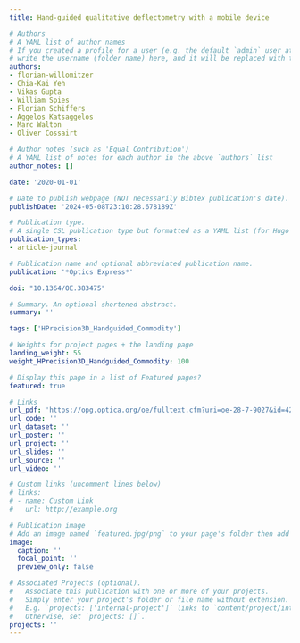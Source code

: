 ```yaml
---
title: Hand-guided qualitative deflectometry with a mobile device

# Authors
# A YAML list of author names
# If you created a profile for a user (e.g. the default `admin` user at `content/authors/admin/`), 
# write the username (folder name) here, and it will be replaced with their full name and linked to their profile.
authors:
- florian-willomitzer
- Chia-Kai Yeh
- Vikas Gupta
- William Spies
- Florian Schiffers
- Aggelos Katsaggelos
- Marc Walton
- Oliver Cossairt

# Author notes (such as 'Equal Contribution')
# A YAML list of notes for each author in the above `authors` list
author_notes: []

date: '2020-01-01'

# Date to publish webpage (NOT necessarily Bibtex publication's date).
publishDate: '2024-05-08T23:10:28.678189Z'

# Publication type.
# A single CSL publication type but formatted as a YAML list (for Hugo requirements).
publication_types:
- article-journal

# Publication name and optional abbreviated publication name.
publication: '*Optics Express*'

doi: "10.1364/OE.383475"

# Summary. An optional shortened abstract.
summary: ''

tags: ['HPrecision3D_Handguided_Commodity']

# Weights for project pages + the landing page
landing_weight: 55
weight_HPrecision3D_Handguided_Commodity: 100

# Display this page in a list of Featured pages?
featured: true

# Links
url_pdf: 'https://opg.optica.org/oe/fulltext.cfm?uri=oe-28-7-9027&id=429104'
url_code: ''
url_dataset: ''
url_poster: ''
url_project: ''
url_slides: ''
url_source: ''
url_video: ''

# Custom links (uncomment lines below)
# links:
# - name: Custom Link
#   url: http://example.org

# Publication image
# Add an image named `featured.jpg/png` to your page's folder then add a caption below.
image:
  caption: ''
  focal_point: ''
  preview_only: false

# Associated Projects (optional).
#   Associate this publication with one or more of your projects.
#   Simply enter your project's folder or file name without extension.
#   E.g. `projects: ['internal-project']` links to `content/project/internal-project/index.md`.
#   Otherwise, set `projects: []`.
projects: ''
---
```

